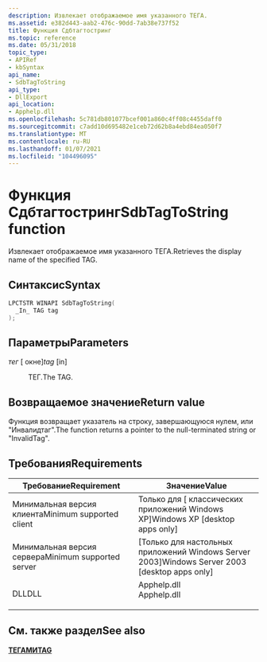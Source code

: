 ```yaml
---
description: Извлекает отображаемое имя указанного ТЕГА.
ms.assetid: e382d443-aab2-476c-90dd-7ab38e737f52
title: Функция Сдбтагтостринг
ms.topic: reference
ms.date: 05/31/2018
topic_type:
- APIRef
- kbSyntax
api_name:
- SdbTagToString
api_type:
- DllExport
api_location:
- Apphelp.dll
ms.openlocfilehash: 5c781db801077bcef001a860c4ff08c4455daff0
ms.sourcegitcommit: c7add10d695482e1ceb72d62b8a4ebd84ea050f7
ms.translationtype: MT
ms.contentlocale: ru-RU
ms.lasthandoff: 01/07/2021
ms.locfileid: "104496095"
---
```

# <a name="sdbtagtostring-function"></a><span data-ttu-id="8061a-103">Функция Сдбтагтостринг</span><span class="sxs-lookup"><span data-stu-id="8061a-103">SdbTagToString function</span></span>

<span data-ttu-id="8061a-104">Извлекает отображаемое имя указанного ТЕГА.</span><span class="sxs-lookup"><span data-stu-id="8061a-104">Retrieves the display name of the specified TAG.</span></span>

## <a name="syntax"></a><span data-ttu-id="8061a-105">Синтаксис</span><span class="sxs-lookup"><span data-stu-id="8061a-105">Syntax</span></span>


```C++
LPCTSTR WINAPI SdbTagToString(
  _In_ TAG tag
);
```



## <a name="parameters"></a><span data-ttu-id="8061a-106">Параметры</span><span class="sxs-lookup"><span data-stu-id="8061a-106">Parameters</span></span>

<dl> <dt>

<span data-ttu-id="8061a-107">*тег* \[ окне\]</span><span class="sxs-lookup"><span data-stu-id="8061a-107">*tag* \[in\]</span></span>
</dt> <dd>

<span data-ttu-id="8061a-108">ТЕГ.</span><span class="sxs-lookup"><span data-stu-id="8061a-108">The TAG.</span></span>

</dd> </dl>

## <a name="return-value"></a><span data-ttu-id="8061a-109">Возвращаемое значение</span><span class="sxs-lookup"><span data-stu-id="8061a-109">Return value</span></span>

<span data-ttu-id="8061a-110">Функция возвращает указатель на строку, завершающуюся нулем, или "Инвалидтаг".</span><span class="sxs-lookup"><span data-stu-id="8061a-110">The function returns a pointer to the null-terminated string or "InvalidTag".</span></span>

## <a name="requirements"></a><span data-ttu-id="8061a-111">Требования</span><span class="sxs-lookup"><span data-stu-id="8061a-111">Requirements</span></span>



| <span data-ttu-id="8061a-112">Требование</span><span class="sxs-lookup"><span data-stu-id="8061a-112">Requirement</span></span> | <span data-ttu-id="8061a-113">Значение</span><span class="sxs-lookup"><span data-stu-id="8061a-113">Value</span></span> |
|-------------------------------------|----------------------------------------------------------------------------------------|
| <span data-ttu-id="8061a-114">Минимальная версия клиента</span><span class="sxs-lookup"><span data-stu-id="8061a-114">Minimum supported client</span></span><br/> | <span data-ttu-id="8061a-115">Только для \[ классических приложений Windows XP\]</span><span class="sxs-lookup"><span data-stu-id="8061a-115">Windows XP \[desktop apps only\]</span></span><br/>                                            |
| <span data-ttu-id="8061a-116">Минимальная версия сервера</span><span class="sxs-lookup"><span data-stu-id="8061a-116">Minimum supported server</span></span><br/> | <span data-ttu-id="8061a-117">\[Только для настольных приложений Windows Server 2003\]</span><span class="sxs-lookup"><span data-stu-id="8061a-117">Windows Server 2003 \[desktop apps only\]</span></span><br/>                                   |
| <span data-ttu-id="8061a-118">DLL</span><span class="sxs-lookup"><span data-stu-id="8061a-118">DLL</span></span><br/>                      | <dl> <span data-ttu-id="8061a-119"><dt>Apphelp.dll</dt></span><span class="sxs-lookup"><span data-stu-id="8061a-119"><dt>Apphelp.dll</dt></span></span> </dl> |



## <a name="see-also"></a><span data-ttu-id="8061a-120">См. также раздел</span><span class="sxs-lookup"><span data-stu-id="8061a-120">See also</span></span>

<dl> <dt>

[<span data-ttu-id="8061a-121">**ТЕГАМИ**</span><span class="sxs-lookup"><span data-stu-id="8061a-121">**TAG**</span></span>](tag.md)
</dt> </dl>

 

 




